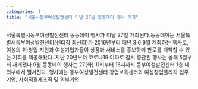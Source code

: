 ```yaml
---
categories: f
title: "서울시동부여성발전센터 이달 27일 동동데이 행사 개최"
---
```

서울특별시동부여성발전센터 동동데이 행사가 이달 27일 개최된다.동동데이는 서울특별시동부여성발전센터(센터장 최선희)가 2016년부터 매년 3·6·9월 개최하는 행사로, 여성의 취·창업 지원과 여성기업가들이 상품과 서비스를 홍보하며 판로를 개척할 수 있는 기회를 제공해왔다. 지난 20년부터 코로나19 여파로 잠시 중단된 행사는 올해 5월부터 재개됐다.9월 동동데이 행사는 27(화) 11시부터 16시까지 동부여성발전센터 1층 내·외부에서 펼쳐진다. 행사에는 동부여성발전센터 창업보육센터와 여성창업플라자 입주기업, 사회적경제조직 및 외부기업